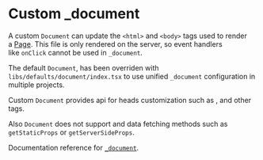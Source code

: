 # Custom _document

A custom `Document` can update the `<html>` and `<body>` tags used to render a [Page](https://nextjs.org/docs/basic-features/pages). This file is only rendered on the server, so event handlers like `onClick` cannot be used in `_document`.

The default `Document`, has been overriden with `libs/defaults/document/index.tsx` to use unified `_document` configuration in multiple projects.

Custom `Document` provides api for heads customization such as <link>, <meta> and other tags.

Also `Document` does not support and data fetching methods such as `getStaticProps` or `getServerSideProps`.

Documentation reference for [`_document`](https://nextjs.org/docs/advanced-features/custom-document).
